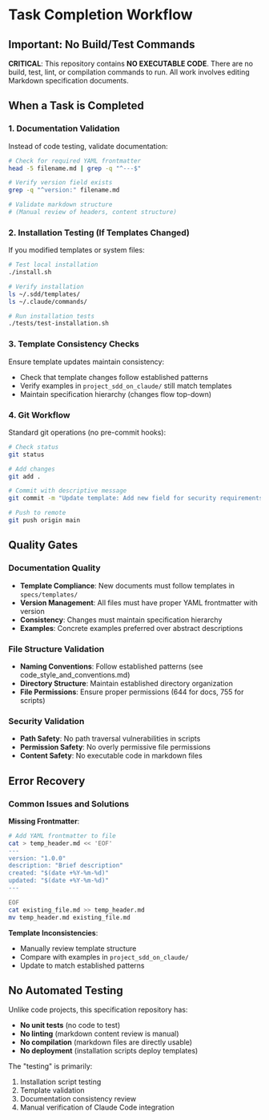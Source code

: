 # Task Completion Workflow

## Important: No Build/Test Commands

**CRITICAL**: This repository contains **NO EXECUTABLE CODE**. There are no build, test, lint, or compilation commands to run. All work involves editing Markdown specification documents.

## When a Task is Completed

### 1. Documentation Validation
Instead of code testing, validate documentation:

```bash
# Check for required YAML frontmatter
head -5 filename.md | grep -q "^---$"

# Verify version field exists
grep -q "^version:" filename.md

# Validate markdown structure
# (Manual review of headers, content structure)
```

### 2. Installation Testing (If Templates Changed)
If you modified templates or system files:

```bash
# Test local installation
./install.sh

# Verify installation
ls ~/.sdd/templates/
ls ~/.claude/commands/

# Run installation tests
./tests/test-installation.sh
```

### 3. Template Consistency Checks
Ensure template updates maintain consistency:

- Check that template changes follow established patterns
- Verify examples in `project_sdd_on_claude/` still match templates
- Maintain specification hierarchy (changes flow top-down)

### 4. Git Workflow
Standard git operations (no pre-commit hooks):

```bash
# Check status
git status

# Add changes  
git add .

# Commit with descriptive message
git commit -m "Update template: Add new field for security requirements"

# Push to remote
git push origin main
```

## Quality Gates

### Documentation Quality
- **Template Compliance**: New documents must follow templates in `specs/templates/`
- **Version Management**: All files must have proper YAML frontmatter with version
- **Consistency**: Changes must maintain specification hierarchy
- **Examples**: Concrete examples preferred over abstract descriptions

### File Structure Validation
- **Naming Conventions**: Follow established patterns (see code_style_and_conventions.md)
- **Directory Structure**: Maintain established directory organization
- **File Permissions**: Ensure proper permissions (644 for docs, 755 for scripts)

### Security Validation
- **Path Safety**: No path traversal vulnerabilities in scripts
- **Permission Safety**: No overly permissive file permissions
- **Content Safety**: No executable code in markdown files

## Error Recovery

### Common Issues and Solutions

**Missing Frontmatter**:
```bash
# Add YAML frontmatter to file
cat > temp_header.md << 'EOF'
---
version: "1.0.0"
description: "Brief description"
created: "$(date +%Y-%m-%d)"
updated: "$(date +%Y-%m-%d)"
---

EOF
cat existing_file.md >> temp_header.md
mv temp_header.md existing_file.md
```

**Template Inconsistencies**:
- Manually review template structure
- Compare with examples in `project_sdd_on_claude/`
- Update to match established patterns

## No Automated Testing

Unlike code projects, this specification repository has:
- **No unit tests** (no code to test)
- **No linting** (markdown content review is manual)
- **No compilation** (markdown files are directly usable)
- **No deployment** (installation scripts deploy templates)

The "testing" is primarily:
1. Installation script testing
2. Template validation
3. Documentation consistency review
4. Manual verification of Claude Code integration